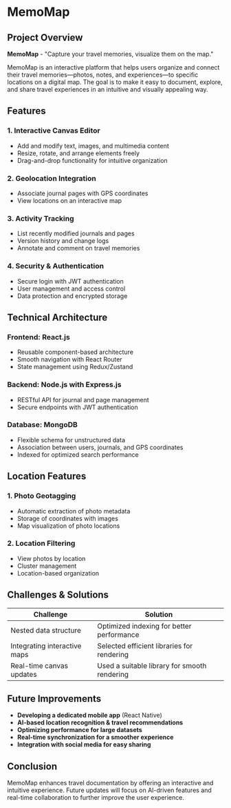 # MemoMap

## Project Overview
**MemoMap** - "Capture your travel memories, visualize them on the map."

MemoMap is an interactive platform that helps users organize and connect their travel memories—photos, notes, and experiences—to specific locations on a digital map. The goal is to make it easy to document, explore, and share travel experiences in an intuitive and visually appealing way.

## Features

### 1. Interactive Canvas Editor
- Add and modify text, images, and multimedia content
- Resize, rotate, and arrange elements freely
- Drag-and-drop functionality for intuitive organization

### 2. Geolocation Integration
- Associate journal pages with GPS coordinates
- View locations on an interactive map

### 3. Activity Tracking
- List recently modified journals and pages
- Version history and change logs
- Annotate and comment on travel memories

### 4. Security & Authentication
- Secure login with JWT authentication
- User management and access control
- Data protection and encrypted storage

## Technical Architecture

### Frontend: **React.js**
- Reusable component-based architecture
- Smooth navigation with React Router
- State management using Redux/Zustand

### Backend: **Node.js with Express.js**
- RESTful API for journal and page management
- Secure endpoints with JWT authentication

### Database: **MongoDB**
- Flexible schema for unstructured data
- Association between users, journals, and GPS coordinates
- Indexed for optimized search performance


## Location Features

### 1. Photo Geotagging
- Automatic extraction of photo metadata
- Storage of coordinates with images
- Map visualization of photo locations

### 2. Location Filtering
- View photos by location
- Cluster management
- Location-based organization

## Challenges & Solutions
| Challenge | Solution |
|-----------|----------|
| Nested data structure | Optimized indexing for better performance |
| Integrating interactive maps | Selected efficient libraries for rendering |
| Real-time canvas updates | Used a suitable library for smooth rendering |

## Future Improvements
- **Developing a dedicated mobile app** (React Native)
- **AI-based location recognition & travel recommendations**
- **Optimizing performance for large datasets**
- **Real-time synchronization for a smoother experience**
- **Integration with social media for easy sharing**

## Conclusion
MemoMap enhances travel documentation by offering an interactive and intuitive experience. Future updates will focus on AI-driven features and real-time collaboration to further improve the user experience.
